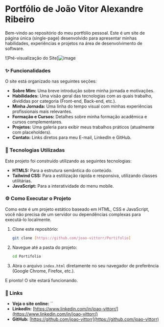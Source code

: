 # Portfólio de João Vitor Alexandre Ribeiro

Bem-vindo ao repositório do meu portfólio pessoal. Este é um site de página única (single-page) desenvolvido para apresentar minhas habilidades, experiências e projetos na área de desenvolvimento de software.

![Pré-visualização do Site]![image](https://github.com/user-attachments/assets/1ec905d9-cfe9-4cbf-990d-6493be34090a)

### ✨ Funcionalidades

O site está organizado nas seguintes seções:
- **Sobre Mim:** Uma breve introdução sobre minha jornada e motivações.
- **Habilidades:** Uma visão geral das tecnologias com as quais trabalho, divididas por categoria (Front-end, Back-end, etc.).
- **Minha Jornada:** Uma linha do tempo visual com minhas experiências profissionais mais relevantes.
- **Formação e Cursos:** Detalhes sobre minha formação acadêmica e cursos complementares.
- **Projetos:** Uma galeria para exibir meus trabalhos práticos (atualmente com placeholders).
- **Contato:** Links diretos para meu E-mail, LinkedIn e GitHub.

### 🚀 Tecnologias Utilizadas

Este projeto foi construído utilizando as seguintes tecnologias:

- **HTML5:** Para a estrutura semântica do conteúdo.
- **Tailwind CSS:** Para a estilização rápida e responsiva, utilizando classes utilitárias.
- **JavaScript:** Para a interatividade do menu mobile.

### ⚙️ Como Executar o Projeto

Como este é um projeto estático baseado em HTML, CSS e JavaScript, você não precisa de um servidor ou dependências complexas para executá-lo localmente.

1.  Clone este repositório:
    ```bash
    git clone [https://github.com/joao-vittorr/Portifolio]
    ```

2.  Navegue até a pasta do projeto:
    ```bash
    cd Portifolio
    ```
3.  Abra o arquivo `index.html` diretamente no seu navegador de preferência (Google Chrome, Firefox, etc.).

E pronto! O site estará funcionando.

### 🔗 Links

- **Veja o site online:** ``
- **LinkedIn:** [https://www.linkedin.com/in/joao-vittorr/](https://www.linkedin.com/in/joao-vittorr/)
- **GitHub:** [https://github.com/joao-vittorr](https://github.com/joao-vittorr)
